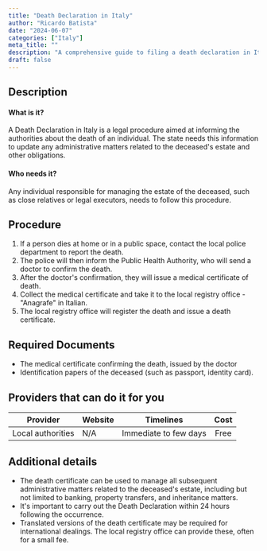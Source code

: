 ```yaml
---
title: "Death Declaration in Italy"
author: "Ricardo Batista"
date: "2024-06-07"
categories: ["Italy"]
meta_title: ""
description: "A comprehensive guide to filing a death declaration in Italy"
draft: false
---
```


## Description
#### What is it?
A Death Declaration in Italy is a legal procedure aimed at informing the authorities about the death of an individual. The state needs this information to update any administrative matters related to the deceased's estate and other obligations.

#### Who needs it?
Any individual responsible for managing the estate of the deceased, such as close relatives or legal executors, needs to follow this procedure.

## Procedure
1. If a person dies at home or in a public space, contact the local police department to report the death. 
2. The police will then inform the Public Health Authority, who will send a doctor to confirm the death.
3. After the doctor's confirmation, they will issue a medical certificate of death.
4. Collect the medical certificate and take it to the local registry office - "Anagrafe" in Italian. 
5. The local registry office will register the death and issue a death certificate. 

## Required Documents
- The medical certificate confirming the death, issued by the doctor
- Identification papers of the deceased (such as passport, identity card).  

## Providers that can do it for you

| Provider        |     Website     |     Timelines    |       Cost      |
| --------------- | --------------- |  :-------------: | :-------------: |
| Local authorities      |  N/A       |      Immediate to few days      |        Free       |

## Additional details
- The death certificate can be used to manage all subsequent administrative matters related to the deceased's estate, including but not limited to banking, property transfers, and inheritance matters.
- It's important to carry out the Death Declaration within 24 hours following the occurrence.
- Translated versions of the death certificate may be required for international dealings. The local registry office can provide these, often for a small fee.